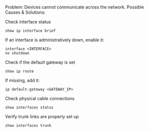 Problem: Devices cannot communicate across the network.
Possible Causes & Solutions:

Check interface status

    show ip interface brief

If an interface is administratively down, enable it:

    interface <INTERFACE>
    no shutdown

Check if the default gateway is set

    show ip route

If missing, add it:

    ip default-gateway <GATEWAY_IP>

Check physical cable connections

    show interfaces status

Verify trunk links are properly set up

    show interfaces trunk
